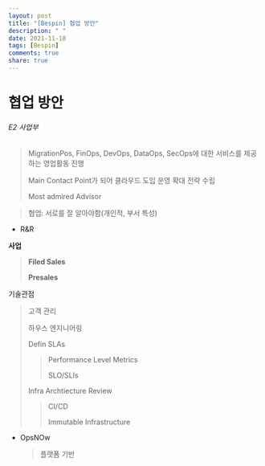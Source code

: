 ```yaml
---
layout: post
title: "[Bespin] 협업 방안"
description: " "
date: 2021-11-18
tags: [Bespin]
comments: true
share: true
---
```


# 협업 방안

###### E2 사업부

> MigrationPos, FinOps, DevOps, DataOps, SecOps에 대한 서비스를 제공하는 영업활동 진행
>
> Main Contact Point가 되어 클라우드 도입 운영 확대 전략 수립
>
> Most admired Advisor

> 협업: 서로를 잘 알아야함(개인적, 부서 특성)

- R&R

**사업**

> **Filed Sales**
>
> **Presales**

기술관점

> 고객 관리
>
> 하우스 엔지니어링
>
> Defin SLAs
>
> > Performance Level Metrics
> >
> > SLO/SLIs
>
> Infra Archtiecture Review
>
> > CI/CD
> >
> > Immutable Infrastructure

- OpsNOw

  > 플랫폼 기반
